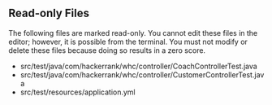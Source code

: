 ## Read-only Files
The following files are marked read-only. You cannot edit these files
in the editor; however, it is possible from the terminal. You must not
modify or delete these files because doing so results in a zero score.

* src/test/java/com/hackerrank/whc/controller/CoachControllerTest.java
* src/test/java/com/hackerrank/whc/controller/CustomerControllerTest.java
* src/test/resources/application.yml